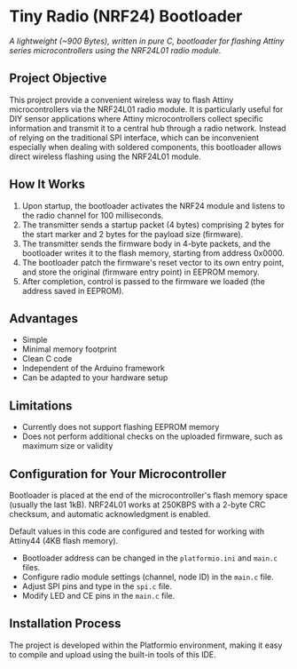# Tiny Radio (NRF24) Bootloader

*A lightweight (~900 Bytes), written in pure C, bootloader for flashing Attiny series microcontrollers using the NRF24L01 radio module.*

## Project Objective

This project provide a convenient wireless way to flash Attiny microcontrollers via the NRF24L01 radio module. It is particularly useful for DIY sensor applications where Attiny microcontrollers collect specific information and transmit it to a central hub through a radio network. Instead of relying on the traditional SPI interface, which can be inconvenient especially when dealing with soldered components, this bootloader allows direct wireless flashing using the NRF24L01 module.

## How It Works

1. Upon startup, the bootloader activates the NRF24 module and listens to the radio channel for 100 milliseconds.
2. The transmitter sends a startup packet (4 bytes) comprising 2 bytes for the start marker and 2 bytes for the payload size (firmware).
3. The transmitter sends the firmware body in 4-byte packets, and the bootloader writes it to the flash memory, starting from address 0x0000.
4. The bootloader patch the firmware's reset vector to its own entry point, and store the original (firmware entry point) in EEPROM memory.
5. After completion, control is passed to the firmware we loaded (the address saved in EEPROM).


## Advantages

- Simple
- Minimal memory footprint
- Clean C code
- Independent of the Arduino framework
- Can be adapted to your hardware setup

## Limitations

- Currently does not support flashing EEPROM memory
- Does not perform additional checks on the uploaded firmware, such as maximum size or validity

## Configuration for Your Microcontroller

Bootloader is placed at the end of the microcontroller's flash memory space (usually the last 1kB).
NRF24L01 works at 250KBPS with a 2-byte CRC checksum, and automatic acknowledgment is enabled. 

Default values in this code are configured and tested for working with Attiny44 (4KB flash memory).

- Bootloader address can be changed in the `platformio.ini` and `main.c` files.
- Configure radio module settings (channel, node ID) in the `main.c` file.
- Adjust SPI pins and type in the `spi.c` file.
- Modify LED and CE pins in the `main.c` file.

## Installation Process

The project is developed within the Platformio environment, making it easy to compile and upload using the built-in tools of this IDE.